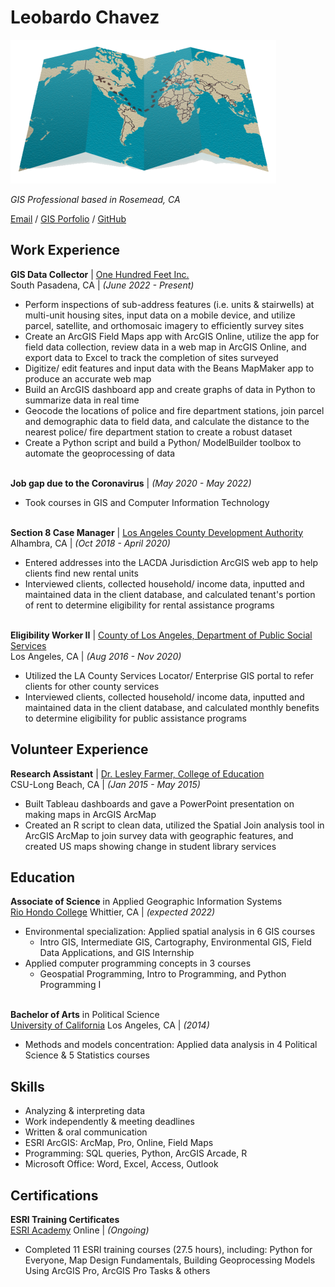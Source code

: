 # Leobardo Chavez
![map](https://raw.githubusercontent.com/Geo-Leo/resume/cc9bae5c78c504065caa928bef552aac014e00ca/map.png?token=GHSAT0AAAAAAB2IJKTA6ZJOQCOMRRMHF552Y2T4RNA)

_GIS Professional based in Rosemead, CA_ <br>

[Email](mailto:chavezleobardo@hotmail.com) / [GIS Porfolio](https://chavezleobardo.wixsite.com/portfolio/) / [GitHub](https://github.com/geo-leo/)

## Work Experience

**GIS Data Collector** | [One Hundred Feet Inc.](https://www.beans.ai/) <br> 
South Pasadena, CA | _(June 2022 - Present)_ <br>
  - Perform inspections of sub-address features (i.e. units & stairwells) at multi-unit housing sites, input data on a mobile device, and utilize parcel, satellite, and orthomosaic imagery to efficiently survey sites
  - Create an ArcGIS Field Maps app with ArcGIS Online, utilize the app for field data collection, review data in a web map in ArcGIS Online, and export data to Excel to track the completion of sites surveyed
  - Digitize/ edit features and input data with the Beans MapMaker app to produce an accurate web map
  - Build an ArcGIS dashboard app and create graphs of data in Python to summarize data in real time
  - Geocode the locations of police and fire department stations, join parcel and demographic data to field data, and calculate the distance to the nearest police/ fire department station to create a robust dataset
  - Create a Python script and build a Python/ ModelBuilder toolbox to automate the geoprocessing of data
  <br><br>

**Job gap due to the Coronavirus** | _(May 2020 - May 2022)_ <br>
  - Took courses in GIS and Computer Information Technology
  <br><br>

**Section 8 Case Manager** | [Los Angeles County Development Authority](https://www.lacda.org/) <br> 
Alhambra, CA | _(Oct 2018 - April 2020)_ <br>
  - Entered addresses into the LACDA Jurisdiction ArcGIS web app to help clients find new rental units
  - Interviewed clients, collected household/ income data, inputted and maintained data in the client database, and calculated tenant's portion of rent to determine eligibility for rental assistance programs
  <br><br>

**Eligibility Worker II** | [County of Los Angeles, Department of Public Social Services](https://dpss.lacounty.gov/en.html) <br> 
Los Angeles, CA | _(Aug 2016 - Nov 2020)_ <br>
  - Utilized the LA County Services Locator/ Enterprise GIS portal to refer clients for other county services
  - Interviewed clients, collected household/ income data, inputted and maintained data in the client database, and calculated monthly benefits to determine eligibility for public assistance programs

## Volunteer Experience
**Research Assistant** | [Dr. Lesley Farmer, College of Education](https://www.csulb.edu/college-of-education/teacher-librarian-services-credential/page/lesley-farmer) <br> 
CSU-Long Beach, CA | _(Jan 2015 - May 2015)_ <br>
  - Built Tableau dashboards and gave a PowerPoint presentation on making maps in ArcGIS ArcMap 
  - Created an R script to clean data, utilized the Spatial Join analysis tool in ArcGIS ArcMap to join survey data with geographic features, and created US maps showing change in student library services

## Education
**Associate of Science** in Applied Geographic Information Systems<br>
[Rio Hondo College](https://www.riohondo.edu/) Whittier, CA | _(expected 2022)_
  - Environmental specialization: Applied spatial analysis in 6 GIS courses
    - Intro GIS, Intermediate GIS, Cartography, Environmental GIS, Field Data Applications, and GIS Internship
  - Applied computer programming concepts in 3 courses
    - Geospatial Programming, Intro to Programming, and Python Programming I 
  <br><br>

**Bachelor of Arts** in Political Science<br>
[University of California](https://www.ucla.edu/) Los Angeles, CA | _(2014)_ 
  - Methods and models concentration: Applied data analysis in 4 Political Science & 5 Statistics courses

## Skills
- Analyzing & interpreting data
- Work independently & meeting deadlines
- Written & oral communication
- ESRI ArcGIS: ArcMap, Pro, Online, Field Maps
- Programming: SQL queries, Python, ArcGIS Arcade, R
- Microsoft Office: Word, Excel, Access, Outlook

## Certifications
**ESRI Training Certificates** <br>
[ESRI Academy](https://www.esri.com/training/) Online | _(Ongoing)_
 - Completed 11 ESRI training courses (27.5 hours), including: Python for Everyone, Map Design Fundamentals, Building Geoprocessing Models Using ArcGIS Pro, ArcGIS Pro Tasks & others
 <br><br>
